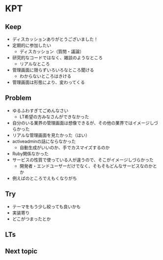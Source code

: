 # KPT

## Keep
- ディスカッションありがとうございました！
- 定期的に参加したい
  - ディスカッション（質問・議論）
- 研究的なコードではなく、雑談のようなところ
  - リアルなところ
- 管理画面に限らずいろいろなところ聞ける
  - わからないところはきける
- 管理画面は形態により、変わってくる

## Problem
- ゆるふわすぎてごめんなさい
  - LT希望の方みなさんができなかった
- 自分のいる業界の管理画面は想像できるが、その他の業界ではイメージしづらかった
- リアルな管理画面を見たかった（はい）
- activeadminの話にならなかった
  - 自動生成がいいのか、手でカスマイズするのか
- Ruby関係なかった
- サービスの性質で使っている人が違うので、そこがイメージしづらかった
  - 開発者・エンドユーザーだけでなく、そもそもどんなサービスなのかとか
- 例えばのところでえもくなりがち

## Try
- テーマをもう少し絞っても良いかも
- 実装寄り
- どこがつまったとか


## LTs

## Next topic
